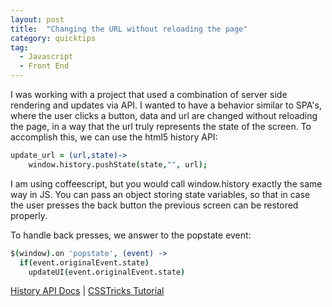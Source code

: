 ```yaml
---
layout: post
title:  "Changing the URL without reloading the page"
category: quicktips
tag:
  - Javascript
  - Front End
---
```


I was working with a project that used a combination of server side rendering and updates via API. I wanted to have a behavior similar to SPA's, where the user clicks a button, data and url are changed without reloading the page, in a way that the url truly represents the state of the screen. To accomplish this, we can use the html5 history API:

``` coffeescript
update_url = (url,state)->
    window.history.pushState(state,"", url);
```

I am using coffeescript, but you would call window.history exactly the same way in JS. You can pass an object storing state variables, so that in case the user
presses the back button the previous screen can be restored properly.

To handle back presses, we answer to the popstate event:

``` coffeescript
$(window).on 'popstate', (event) ->
  if(event.originalEvent.state)
    updateUI(event.originalEvent.state)
```



[History API Docs](https://developer.mozilla.org/en-US/docs/Web/API/Window/history)
|
[CSSTricks Tutorial](https://css-tricks.com/using-the-html5-history-api/)
